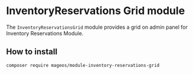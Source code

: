 # InventoryReservations Grid module

The `InventoryReservationsGrid` module provides a grid on admin panel for Inventory Reservations Module.


## How to install
`composer require mageos/module-inventory-reservations-grid`
